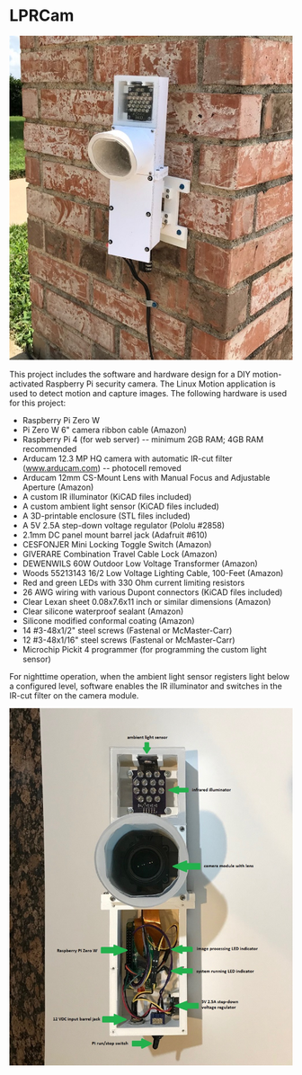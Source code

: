 # LPRCam
![Installed Camera](installed1.jpg)

This project includes the software and hardware design for a DIY motion-activated Raspberry Pi security camera.  The Linux Motion application is used to detect motion and capture images.  The following hardware is used for this project:
* Raspberry Pi Zero W
* Pi Zero W 6" camera ribbon cable (Amazon)
* Raspberry Pi 4 (for web server) -- minimum 2GB RAM; 4GB RAM recommended
* Arducam 12.3 MP HQ camera with automatic IR-cut filter (www.arducam.com) -- photocell removed
* Arducam 12mm CS-Mount Lens with Manual Focus and Adjustable Aperture (Amazon)
* A custom IR illuminator (KiCAD files included)
* A custom ambient light sensor (KiCAD files included)
* A 3D-printable enclosure (STL files included)
* A 5V 2.5A step-down voltage regulator (Pololu #2858)
* 2.1mm DC panel mount barrel jack (Adafruit #610)
* CESFONJER Mini Locking Toggle Switch (Amazon)
* GIVERARE Combination Travel Cable Lock (Amazon)
* DEWENWILS 60W Outdoor Low Voltage Transformer (Amazon)
* Woods 55213143 16/2 Low Voltage Lighting Cable, 100-Feet (Amazon)
* Red and green LEDs with 330 Ohm current limiting resistors
* 26 AWG wiring with various Dupont connectors (KiCAD files included)
* Clear Lexan sheet 0.08x7.6x11 inch or similar dimensions (Amazon)
* Clear silicone waterproof sealant (Amazon)
* Silicone modified conformal coating (Amazon)
* 14 #3-48x1/2" steel screws (Fastenal or McMaster-Carr)
* 12 #3-48x1/16" steel screws  (Fastenal or McMaster-Carr)
* Microchip Pickit 4 programmer (for programming the custom light sensor)

For nighttime operation, when the ambient light sensor registers light below a configured level, software enables the IR illuminator and switches in the IR-cut filter on the camera module.

![Camera Box Interior](front-open-annotated.jpg)
